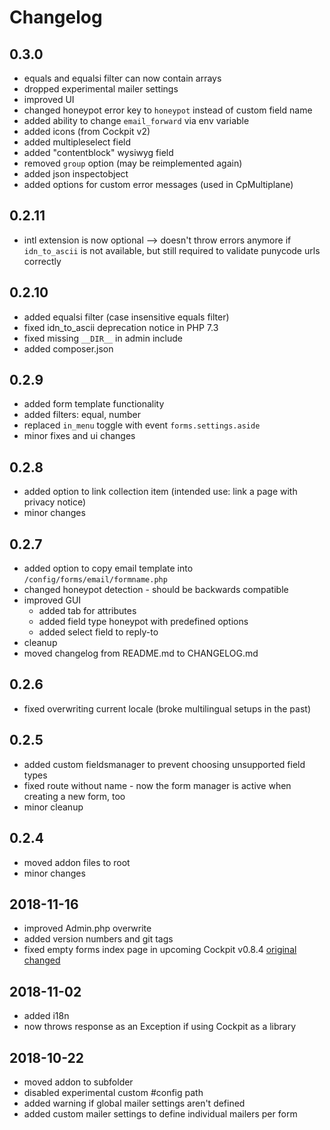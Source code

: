 # Changelog

## 0.3.0

* equals and equalsi filter can now contain arrays
* dropped experimental mailer settings
* improved UI
* changed honeypot error key to `honeypot` instead of custom field name
* added ability to change `email_forward` via env variable
* added icons (from Cockpit v2)
* added multipleselect field
* added "contentblock" wysiwyg field
* removed `group` option (may be reimplemented again)
* added json inspectobject
* added options for custom error messages (used in CpMultiplane)

## 0.2.11

* intl extension is now optional --> doesn't throw errors anymore if `idn_to_ascii` is not available, but still required to validate punycode urls correctly

## 0.2.10

* added equalsi filter (case insensitive equals filter)
* fixed idn_to_ascii deprecation notice in PHP 7.3
* fixed missing `__DIR__` in admin include
* added composer.json

## 0.2.9

* added form template functionality
* added filters: equal, number
* replaced `in_menu` toggle with event `forms.settings.aside`
* minor fixes and ui changes

## 0.2.8

* added option to link collection item (intended use: link a page with privacy notice)
* minor changes

## 0.2.7

* added option to copy email template into `/config/forms/email/formname.php`
* changed honeypot detection - should be backwards compatible
* improved GUI
  * added tab for attributes
  * added field type honeypot with predefined options
  * added select field to reply-to
* cleanup
* moved changelog from README.md to CHANGELOG.md

## 0.2.6

* fixed overwriting current locale (broke multilingual setups in the past)

## 0.2.5

* added custom fieldsmanager to prevent choosing unsupported field types
* fixed route without name - now the form manager is active when creating a new form, too
* minor cleanup

## 0.2.4

* moved addon files to root
* minor changes

## 2018-11-16

* improved Admin.php overwrite
* added version numbers and git tags
* fixed empty forms index page in upcoming Cockpit v0.8.4 [original changed](https://github.com/agentejo/cockpit/commit/fd3dbe69247f62db033fa7eeae69c5c098e29e44#diff-043b1f3bccf6ef55f3cda2918e79daae)

## 2018-11-02

* added i18n
* now throws response as an Exception if using Cockpit as a library

## 2018-10-22

* moved addon to subfolder
* disabled experimental custom #config path
* added warning if global mailer settings aren't defined
* added custom mailer settings to define individual mailers per form
